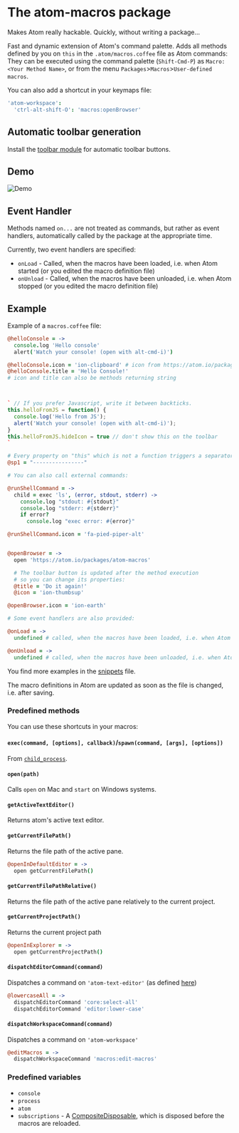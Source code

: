 # The atom-macros package

Makes Atom really hackable. Quickly, without writing a package...

Fast and dynamic extension of Atom's command palette. Adds all methods defined by you on `this` in the `.atom/macros.coffee` file as Atom commands: They can be executed using the command palette (`Shift-Cmd-P`) as `Macro: <Your Method Name>`, or from the menu `Packages`>`Macros`>`User-defined macros`.

You can also add a shortcut in your keymaps file:
```coffee
'atom-workspace':
  'ctrl-alt-shift-O': 'macros:openBrowser'
```

## Automatic toolbar generation
Install the [toolbar module](https://atom.io/packages/toolbar) for automatic toolbar buttons.

## Demo

![Demo](https://raw.github.com/pbihler/atom-macros/master/demo.gif)

## Event Handler
Methods named `on...` are not treated as commands, but rather as event handlers, automatically called by the package at the appropriate time.

Currently, two event handlers are specified:
* `onLoad` - Called, when the macros have been loaded, i.e. when Atom started (or you edited the macro definition file)
* `onUnload` - Called, when the macros have been unloaded, i.e. when Atom stopped (or you edited the macro definition file)

## Example

Example of a `macros.coffee` file:

```coffee
@helloConsole = ->
  console.log 'Hello console'
  alert('Watch your console! (open with alt-cmd-i)')

@helloConsole.icon = 'ion-clipboard' # icon from https://atom.io/packages/toolbar#supported-icon-sets
@helloConsole.title = 'Hello Console!'
# icon and title can also be methods returning string



` // If you prefer Javascript, write it between backticks.
this.helloFromJS = function() {
  console.log('Hello from JS');
  alert('Watch your console! (open with alt-cmd-i)');
}
this.helloFromJS.hideIcon = true // don't show this on the toolbar
`

# Every property on "this" which is not a function triggers a separator
@sp1 = "----------------"

# You can also call external commands:

@runShellCommand = ->
  child = exec 'ls', (error, stdout, stderr) ->
    console.log "stdout: #{stdout}"
    console.log "stderr: #{stderr}"
    if error?
      console.log "exec error: #{error}"

@runShellCommand.icon = 'fa-pied-piper-alt'


@openBrowser = ->
  open 'https://atom.io/packages/atom-macros'

  # The toolbar button is updated after the method execution
  # so you can change its properties:
  @title = 'Do it again!'
  @icon = 'ion-thumbsup'

@openBrowser.icon = 'ion-earth'

# Some event handlers are also provided:

@onLoad = ->
  undefined # called, when the macros have been loaded, i.e. when Atom started

@onUnload = ->
  undefined # called, when the macros have been unloaded, i.e. when Atom stopped

```

You find more examples in the [snippets](https://github.com/pbihler/atom-macros/blob/master/SNIPPETS.md) file.

The macro definitions in Atom are updated as soon as the file is changed, i.e. after saving.

### Predefined methods

You can use these shortcuts in your macros:

#### `exec(command, [options], callback)`/`spawn(command, [args], [options])`
From [`child_process`](http://nodejs.org/api/child_process.html).

#### `open(path)`
Calls `open` on Mac and `start` on Windows systems.

#### `getActiveTextEditor()`
Returns atom's active text editor.

#### `getCurrentFilePath()`
Returns the file path of the active pane.
```coffee
@openInDefaultEditor = ->
  open getCurrentFilePath()
```

#### `getCurrentFilePathRelative()`
Returns the file path of the active pane relatively to the current project.

#### `getCurrentProjectPath()`
Returns the current project path
```coffee
@openInExplorer = ->
  open getCurrentProjectPath()
```

#### `dispatchEditorCommand(command)`
Dispatches a command on `'atom-text-editor'` (as defined [here](https://github.com/atom/atom/blob/master/src/text-editor-element.coffee#L239-L345))
```coffee
@lowercaseAll = ->
  dispatchEditorCommand 'core:select-all'
  dispatchEditorCommand 'editor:lower-case'
```

#### `dispatchWorkspaceCommand(command)`
Dispatches a command on `'atom-workspace'`
```coffee
@editMacros = ->
  dispatchWorkspaceCommand 'macros:edit-macros'
  ```

### Predefined variables
* `console`
* `process`
* `atom`
* `subscriptions` - A [CompositeDisposable](https://atom.io/docs/api/latest/CompositeDisposable), which is disposed before the macros are reloaded.
